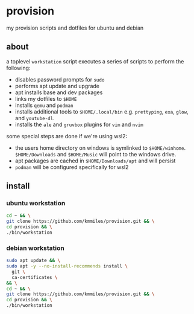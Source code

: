 # provision

my provision scripts and dotfiles for ubuntu and debian

## about

a toplevel `workstation` script executes a series of scripts to perform the following: 

- disables password prompts for `sudo`
- performs apt update and upgrade
- apt installs base and dev packages
- links my dotfiles to `$HOME`
- installs `qemu` and `podman`
- installs additional tools to `$HOME/.local/bin` e.g. `prettyping`, `exa`, `glow`, and `youtube-dl`.
- installs the `ale` and `gruvbox` plugins for `vim` and `nvim`

some special steps are done if we're using wsl2:

- the users home directory on windows is symlinked to `$HOME/winhome`.
  `$HOME/Downloads` and `$HOME/Music` will point to the windows drive.
- apt packages are cached in `$HOME/Downloads/apt` and will persist
- `podman` will be configured specifically for wsl2

## install

### ubuntu workstation

```bash
cd ~ && \
git clone https://github.com/kmmiles/provision.git && \
cd provision && \
./bin/workstation
```

### debian workstation

```bash
sudo apt update && \
sudo apt -y --no-install-recommends install \
  git \
  ca-certificates \
&& \
cd ~ && \
git clone https://github.com/kmmiles/provision.git && \
cd provision && \
./bin/workstation
```
